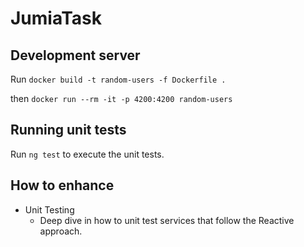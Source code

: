 # JumiaTask

## Development server

Run `docker build -t random-users -f Dockerfile .`

then `docker run --rm -it -p 4200:4200 random-users`

## Running unit tests

Run `ng test` to execute the unit tests.

## How to enhance

- Unit Testing
  - Deep dive in how to unit test services that follow the Reactive approach.

